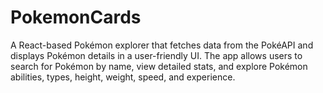 # PokemonCards
A React-based Pokémon explorer that fetches data from the PokéAPI and displays Pokémon details in a user-friendly UI. The app allows users to search for Pokémon by name, view detailed stats, and explore Pokémon abilities, types, height, weight, speed, and experience.

